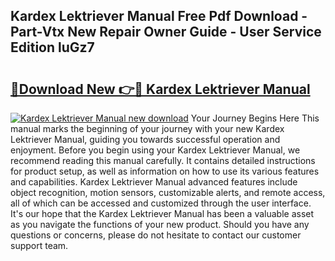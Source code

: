 ## Kardex Lektriever Manual Free Pdf Download - Part-Vtx New Repair Owner Guide - User Service Edition luGz7

# <h2><a href="http://bc51424.oget.top/?id=Kardex+Lektriever+Manual">🔗Download New 👉🔴 Kardex Lektriever Manual</a></h2>

[![Kardex Lektriever Manual new download](https://i.imgur.com/5g1atiW.png)](http://bc51424.oget.top/?id=Kardex+Lektriever+Manual)
Your Journey Begins Here This manual marks the beginning of your journey with your new Kardex Lektriever Manual, guiding you towards successful operation and enjoyment. Before you begin using your Kardex Lektriever Manual, we recommend reading this manual carefully. It contains detailed instructions for product setup, as well as information on how to use its various features and capabilities. Kardex Lektriever Manual advanced features include object recognition, motion sensors, customizable alerts, and remote access, all of which can be accessed and customized through the user interface. It's our hope that the Kardex Lektriever Manual has been a valuable asset as you navigate the functions of your new product. Should you have any questions or concerns, please do not hesitate to contact our customer support team.
